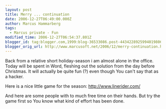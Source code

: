 ```yaml
---
layout: post
title: Merry ... continuation
date: 2006-12-27T06:49:00.000Z
author: Marcus Hammarberg
tags:
  - Marcus private - Fun
modified_time: 2006-12-27T06:54:37.801Z
blogger_id: tag:blogger.com,1999:blog-36533086.post-4434228925994019806
blogger_orig_url: http://www.marcusoft.net/2006/12/merry-continuation.html
---
```


Back from a
relative short holiday-season i am almost alone in the office. Today
will be spent in Word, fleshing out the solution from the day before
Christmas. It will actually be quite fun (?) even though You can't say
that as a hacker.

Here is a nice little game for the season: <http://www.linerider.com/>

And here are some people with to much free time on their hands. But try
the game first so You know what kind of effort has been done.

